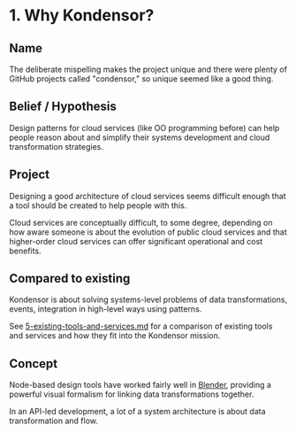# 1. Why Kondensor?

## Name

The deliberate mispelling makes the project unique and there were plenty of GitHub projects
called "condensor," so unique seemed like a good
thing.

## Belief / Hypothesis

Design patterns
for cloud services (like OO programming before)
can help people reason about and simplify
their systems development and cloud transformation
strategies.

## Project

Designing a good architecture of cloud services
seems difficult enough that a tool should
be created to help people with this.

Cloud services are conceptually difficult,
to some degree, depending on how aware
someone is about the evolution of public cloud
services and that higher-order cloud services
can offer significant operational and cost benefits.

## Compared to existing

Kondensor is about solving systems-level problems
of data transformations, events, integration
in high-level ways using patterns.

See [5-existing-tools-and-services.md](./5-existing-tools-and-services.md)
for a comparison of existing tools and services
and how they fit into the Kondensor mission.

## Concept

Node-based design tools have worked fairly well
in [Blender](https://blender.org), providing
a powerful visual formalism for linking data transformations together.

In an API-led development, a lot of a system
architecture is about data transformation and flow.
